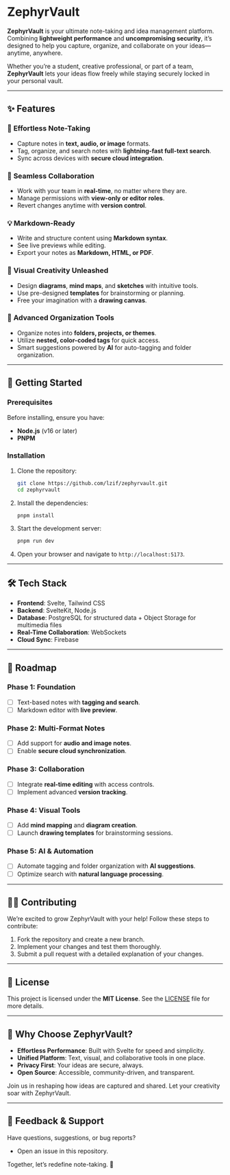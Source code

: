 # **ZephyrVault**  

**ZephyrVault** is your ultimate note-taking and idea management platform. Combining **lightweight performance** and **uncompromising security**, it’s designed to help you capture, organize, and collaborate on your ideas—anytime, anywhere.  

Whether you’re a student, creative professional, or part of a team, **ZephyrVault** lets your ideas flow freely while staying securely locked in your personal vault.  

---

## ✨ **Features**  

### 📝 **Effortless Note-Taking**  
- Capture notes in **text, audio, or image** formats.  
- Tag, organize, and search notes with **lightning-fast full-text search**.  
- Sync across devices with **secure cloud integration**.  

### 🤝 **Seamless Collaboration**  
- Work with your team in **real-time**, no matter where they are.  
- Manage permissions with **view-only or editor roles**.  
- Revert changes anytime with **version control**.  

### 💡 **Markdown-Ready**  
- Write and structure content using **Markdown syntax**.  
- See live previews while editing.  
- Export your notes as **Markdown, HTML, or PDF**.  

### 🎨 **Visual Creativity Unleashed**  
- Design **diagrams**, **mind maps**, and **sketches** with intuitive tools.  
- Use pre-designed **templates** for brainstorming or planning.  
- Free your imagination with a **drawing canvas**.  

### 📂 **Advanced Organization Tools**  
- Organize notes into **folders, projects, or themes**.  
- Utilize **nested, color-coded tags** for quick access.  
- Smart suggestions powered by **AI** for auto-tagging and folder organization.  

---

## 🚀 **Getting Started**  

### **Prerequisites**  
Before installing, ensure you have:  
- **Node.js** (v16 or later)  
- **PNPM**

### **Installation**  
1. Clone the repository:  
   ```bash
   git clone https://github.com/lzif/zephyrvault.git
   cd zephyrvault
   ```  

2. Install the dependencies:  
   ```bash
   pnpm install
   ```  

3. Start the development server:  
   ```bash
   pnpm run dev
   ```  

4. Open your browser and navigate to `http://localhost:5173`.  

---

## 🛠️ **Tech Stack**  

- **Frontend**: Svelte, Tailwind CSS  
- **Backend**: SvelteKit, Node.js  
- **Database**: PostgreSQL for structured data + Object Storage for multimedia files
- **Real-Time Collaboration**: WebSockets
- **Cloud Sync**: Firebase

---

## 🎯 **Roadmap**  

### **Phase 1: Foundation**  
- [ ] Text-based notes with **tagging and search**.  
- [ ] Markdown editor with **live preview**.  

### **Phase 2: Multi-Format Notes**  
- [ ] Add support for **audio and image notes**.  
- [ ] Enable **secure cloud synchronization**.  

### **Phase 3: Collaboration**  
- [ ] Integrate **real-time editing** with access controls.  
- [ ] Implement advanced **version tracking**.  

### **Phase 4: Visual Tools**  
- [ ] Add **mind mapping** and **diagram creation**.  
- [ ] Launch **drawing templates** for brainstorming sessions.  

### **Phase 5: AI & Automation**  
- [ ] Automate tagging and folder organization with **AI suggestions**.  
- [ ] Optimize search with **natural language processing**.  

---

## 🧑‍💻 **Contributing**  

We’re excited to grow ZephyrVault with your help! Follow these steps to contribute:  
1. Fork the repository and create a new branch.  
2. Implement your changes and test them thoroughly.  
3. Submit a pull request with a detailed explanation of your changes.  

---

## 📜 **License**  

This project is licensed under the **MIT License**. See the [LICENSE](LICENSE) file for more details.  

---

## 🌟 **Why Choose ZephyrVault?**  

- **Effortless Performance**: Built with Svelte for speed and simplicity.  
- **Unified Platform**: Text, visual, and collaborative tools in one place.  
- **Privacy First**: Your ideas are secure, always.  
- **Open Source**: Accessible, community-driven, and transparent.  

Join us in reshaping how ideas are captured and shared. Let your creativity soar with ZephyrVault.  

---

## 💬 **Feedback & Support**  

Have questions, suggestions, or bug reports?  
- Open an issue in this repository.  
<!-- - Reach out to us at [support@zephyrvault.com](mailto:support@zephyrvault.com).  -->

Together, let’s redefine note-taking. 🚀  
